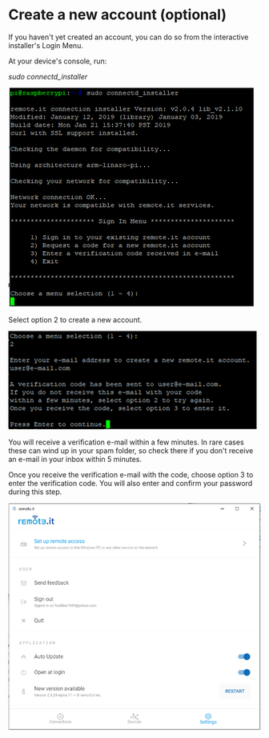 # Create a new account \(optional\)

If you haven't yet created an account, you can do so from the interactive installer's Login Menu.

At your device's console, run:

_sudo connectd\_installer_

![](../../.gitbook/assets/connectd_installer_login_menu.PNG)

Select option 2 to create a new account.

![](../../.gitbook/assets/main_menu_option_2.PNG)

You will receive a verification e-mail within a few minutes.  In rare cases these can wind up in your spam folder, so check there if you don't receive an e-mail in your inbox within 5 minutes.

Once you receive the verification e-mail with the code, choose option 3 to enter the verification code.  You will also enter and confirm your password during this step.

![](../../.gitbook/assets/image%20%28197%29.png)

